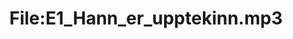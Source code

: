 ---
title: File:E1_Hann_er_upptekinn.mp3
recording of: Hann er upptekinn.
reading speed: slow
speaker: E
license: CC0
---